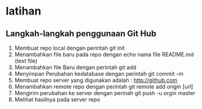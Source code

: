 # latihan

## Langkah-langkah penggunaan Git Hub

1. Membuat repo local dengan perintah git init
2. Menambahkan file baru pada repo dengan echo nama file README.md (text file)
3. Menambahkan file Baru dengan perintah git add
4. Menyimpan Perubahan kedatabase dengan perintah git commit -m
5. Membuat repo server yang digunakan adalah : http://github.com
6. Menambahkan remote repo dengan perintah git remote add origin [url]
7. Mengirim perubahan ke server dengan perinah git push -u orgin master
8. Melihat hasilnya pada server repo